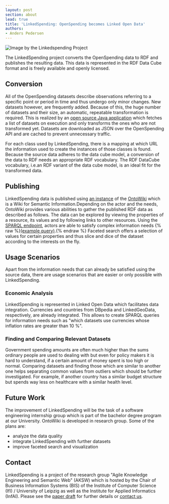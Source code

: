 ```yaml
---
layout: post
section: about
lead: true
title: 'LinkedSpending: OpenSpending becomes Linked Open Data'
authors:
- Anders Pedersen
---
```

![Image by the Linkedspending Project](http://linkedspending.aksw.org/extensions/page/page/img/rdfdatacube_shrinked.png)

The LinkedSpending project converts the OpenSpending data to RDF and publishes the resulting data. This data is represented in the RDF Data Cube format and is freely available and openly licensed.

## Conversion
All of the OpenSpending datasets describe observations referring to a specific point or period in time and thus undergo only minor changes.
New datasets however, are frequently added. Because of this, the huge number of datasets and their size, an automatic, repeatable transformation is required.
This is realized by an [open source Java application](https://github.com/AKSW/openspending2rdf) which fetches a list of datasets on execution and only transforms the ones who are not transformed yet. Datasets are downloaded as JSON over the OpenSpending API and are cached to prevent unnecessary traffic.

For each class used by LinkedSpending, there is a mapping at which URL the information used to create the instances of those classes is found. Because the source data adheres to the data cube model, a conversion of the data to RDF needs an appropriate RDF vocabulary. The RDF DataCube vocabulary, i.e.an RDF variant of the data cube model, is an ideal fit for the transformed data.

## Publishing

LinkedSpending data is published using [an instance](http://linkedspending.aksw.org) of the [OntoWiki](http://aksw.org/Projects/OntoWiki.html) which is a Wiki for Semantic Information.Depending on the actor and the needs, OntoWiki provides various abilities to gather the published RDF data as described as follows.
The data can be explored by viewing the properties of a resource, its values and by following links to other resources. Using the [SPARQL endpoint](http://linkedspending.aksw.org/sparql), actors are able to satisfy complex information needs {% raw %}<a href="http://linkedspending.aksw.org/sparql?default-graph-uri=&query=select+distinct+%3Fdate+{%3Fo+a+qb%3AObservation.+%3Fo+qb%3AdataSet+ls%3Ade-bund.+%3Fo+lso%3ArefDate+%3Fdate.+FILTER+%28xsd%3Adate%28%3Fdate%29+%3E%3D+%222020-1-1%22^^xsd%3Adate%29+}&format=text%2Fhtml&timeout=0&debug=on">(example query)</a>.{% endraw %}
Faceted search offers a selection of values for certain properties and thus slice and dice of the dataset according to the interests on the fly.

## Usage Scenarios
Apart from the information needs that can already be satisfied using the source data, there are usage scenarios that are easier or only possible with LinkedSpending.

### Economic Analysis
LinkedSpending is represented in Linked Open Data which facilitates data integration.
Currencies and countries from DBpedia and LinkedGeoData, respectively, are already integrated.
This allows to create SPARQL queries for information needs such as "which datasets use currencies whose inflation rates are greater than 10 %".

### Finding and Comparing Relevant Datasets
Government spending amounts are often much higher than the sums ordinary people are used to dealing with but even for policy makers it is hard to understand, if a certain amount of money spent is too high or normal.
Comparing datasets and finding those which are similar to another one helps separating common values from outliers which should be further investigated. For example, if another country has a similar budget structure but spends way less on healthcare with a similar health level.

## Future Work
The improvement of LinkedSpending will be the task of a software engineering internship group which is part of the bachelor degree program at our University. OntoWiki is developed in research group. Some of the plans are:

- analyze the data quality
- integrate LinkedSpending with further datasets
- improve faceted search and visualization

## Contact

LinkedSpending is a project of the research group "Agile Knowledge Engineering and Semantic Web" (AKSW) which is hosted by the Chair of Business Information Systems (BIS) of the Institute of Computer Science (IfI) / University of Leipzig as well as the Institute for Applied Informatics (InfAI).  Please see the [paper draft](http://svn.aksw.org/papers/2013/openspending2rdf/public.pdf) for further details or [contact us](mailto:hoeffner@informatik.uni-leipzig.de).
